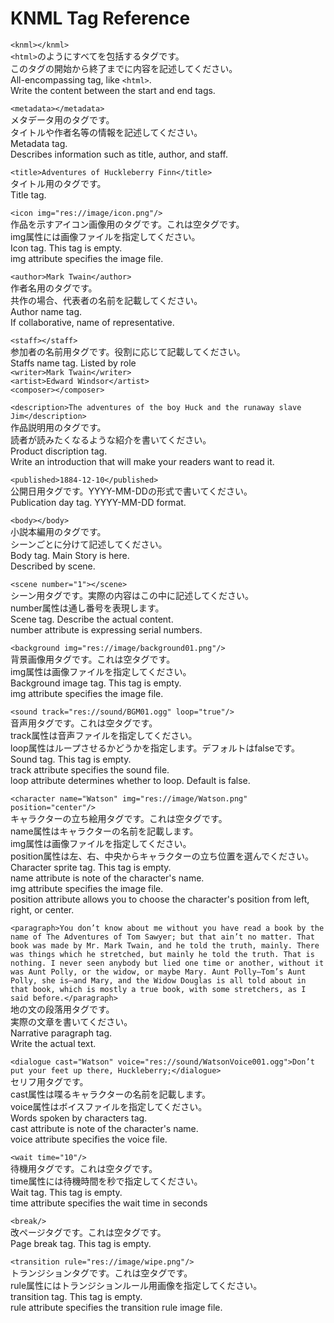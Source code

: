# KNML Tag Reference

`<knml></knml>`\
`<html>`のようにすべてを包括するタグです。\
このタグの開始から終了までに内容を記述してください。\
All-encompassing tag, like `<html>`.\
Write the content between the start and end tags.

`<metadata></metadata>`\
メタデータ用のタグです。\
タイトルや作者名等の情報を記述してください。\
Metadata tag.\
Describes information such as title, author, and staff.

`<title>Adventures of Huckleberry Finn</title>`\
タイトル用のタグです。\
Title tag.

`<icon img="res://image/icon.png"/>`\
作品を示すアイコン画像用のタグです。これは空タグです。\
img属性には画像ファイルを指定してください。\
Icon tag. This tag is empty.\
img attribute specifies the image file.

`<author>Mark Twain</author>`\
作者名用のタグです。\
共作の場合、代表者の名前を記載してください。\
Author name tag.\
If collaborative, name of representative.

`<staff></staff>`\
参加者の名前用タグです。役割に応じて記載してください。\
Staffs name tag. Listed by role\
`<writer>Mark Twain</writer>`\
`<artist>Edward Windsor</artist>`\
`<composer></composer>`

`<description>The adventures of the boy Huck and the runaway slave Jim</description>`\
作品説明用のタグです。\
読者が読みたくなるような紹介を書いてください。\
Product discription tag.\
Write an introduction that will make your readers want to read it.

`<published>1884-12-10</published>`\
公開日用タグです。YYYY-MM-DDの形式で書いてください。\
Publication day tag. YYYY-MM-DD format.

`<body></body>`\
小説本編用のタグです。\
シーンごとに分けて記述してください。\
Body tag. Main Story is here.\
Described by scene.

`<scene number="1"></scene>`\
シーン用タグです。実際の内容はこの中に記述してください。\
number属性は通し番号を表現します。\
Scene tag. Describe the actual content.\
number attribute is expressing serial numbers.

`<background img="res://image/background01.png"/>`\
背景画像用タグです。これは空タグです。\
img属性は画像ファイルを指定してください。\
Background image tag. This tag is empty.\
img attribute specifies the image file.

`<sound track="res://sound/BGM01.ogg" loop="true"/>`\
音声用タグです。これは空タグです。\
track属性は音声ファイルを指定してください。\
loop属性はループさせるかどうかを指定します。デフォルトはfalseです。\
Sound tag. This tag is empty.\
track attribute specifies the sound file.\
loop attribute determines whether to loop. Default is false.

`<character name="Watson" img="res://image/Watson.png" position="center"/>`\
キャラクターの立ち絵用タグです。これは空タグです。\
name属性はキャラクターの名前を記載します。\
img属性は画像ファイルを指定してください。\
position属性は左、右、中央からキャラクターの立ち位置を選んでください。\
Character sprite tag. This tag is empty.\
name attribute is note of the character's name.\
img attribute specifies the image file.\
position attribute allows you to choose the character's position from left, right, or center.

`<paragraph>You don’t know about me without you have read a book by the name of The Adventures of Tom Sawyer; but that ain’t no matter. That book was made by Mr. Mark Twain, and he told the truth, mainly. There was things which he stretched, but mainly he told the truth. That is nothing. I never seen anybody but lied one time or another, without it was Aunt Polly, or the widow, or maybe Mary. Aunt Polly—Tom’s Aunt Polly, she is—and Mary, and the Widow Douglas is all told about in that book, which is mostly a true book, with some stretchers, as I said before.</paragraph>`\
地の文の段落用タグです。\
実際の文章を書いてください。\
Narrative paragraph tag.\
Write the actual text.

`<dialogue cast="Watson" voice="res://sound/WatsonVoice001.ogg">Don’t put your feet up there, Huckleberry;</dialogue>`\
セリフ用タグです。\
cast属性は喋るキャラクターの名前を記載します。\
voice属性はボイスファイルを指定してください。\
Words spoken by characters tag.\
cast attribute is note of the character's name.\
voice attribute specifies the voice file.

`<wait time="10"/>`\
待機用タグです。これは空タグです。\
time属性には待機時間を秒で指定してください。\
Wait tag. This tag is empty.\
time attribute specifies the wait time in seconds

`<break/>`\
改ページタグです。これは空タグです。\
Page break tag. This tag is empty.

`<transition rule="res://image/wipe.png"/>`\
トランジションタグです。これは空タグです。\
rule属性にはトランジションルール用画像を指定してください。\
transition tag. This tag is empty.\
rule attribute specifies the transition rule image file.
